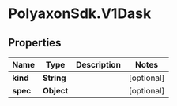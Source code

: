 # PolyaxonSdk.V1Dask

## Properties
Name | Type | Description | Notes
------------ | ------------- | ------------- | -------------
**kind** | **String** |  | [optional] 
**spec** | **Object** |  | [optional] 



